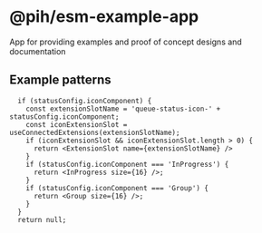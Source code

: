 # @pih/esm-example-app

App for providing examples and proof of concept designs and documentation

## Example patterns

```
  if (statusConfig.iconComponent) {
    const extensionSlotName = 'queue-status-icon-' + statusConfig.iconComponent;
    const iconExtensionSlot = useConnectedExtensions(extensionSlotName);
    if (iconExtensionSlot && iconExtensionSlot.length > 0) {
      return <ExtensionSlot name={extensionSlotName} />
    }
    if (statusConfig.iconComponent === 'InProgress') {
      return <InProgress size={16} />;
    }
    if (statusConfig.iconComponent === 'Group') {
      return <Group size={16} />;
    }
  }
  return null;
```

